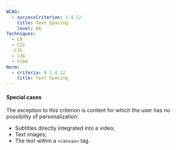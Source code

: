 ```yaml
---
WCAG:
  - successCriterion: 1.4.12
    title: Text Spacing
    level: AA
Techniques:
  - C8
  - C21
  -C35
  - C36
  - F104
Norm:
  - criteria: 9.1.4.12
    title: Text Spacing
---
```


#### Special cases

The exception to this criterion is content for which the user has no possibility of personalization:

- Subtitles directly integrated into a video;
- Text images;
- The text within a `<canvas>` tag.
